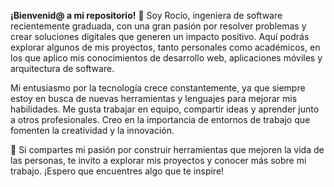 **¡Bienvenid@ a mi repositorio!** 👋
Soy Rocío, ingeniera de software recientemente graduada, con una gran pasión por resolver problemas y crear soluciones digitales que generen un impacto positivo. Aquí podrás explorar algunos de mis proyectos, tanto personales como académicos, en los que aplico mis conocimientos de desarrollo web, aplicaciones móviles y arquitectura de software.

Mi entusiasmo por la tecnología crece constantemente, ya que siempre estoy en busca de nuevas herramientas y lenguajes para mejorar mis habilidades. Me gusta trabajar en equipo, compartir ideas y aprender junto a otros profesionales. Creo en la importancia de entornos de trabajo que fomenten la creatividad y la innovación.

🚀 Si compartes mi pasión por construir herramientas que mejoren la vida de las personas, te invito a explorar mis proyectos y conocer más sobre mi trabajo. ¡Espero que encuentres algo que te inspire!
